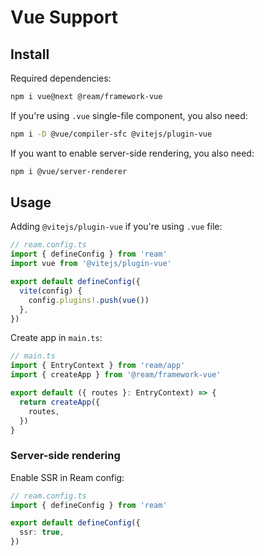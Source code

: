 # Vue Support

## Install

Required dependencies:

```bash
npm i vue@next @ream/framework-vue
```

If you're using `.vue` single-file component, you also need:

```bash
npm i -D @vue/compiler-sfc @vitejs/plugin-vue
```

If you want to enable server-side rendering, you also need:

```bash
npm i @vue/server-renderer
```

## Usage

Adding `@vitejs/plugin-vue` if you're using `.vue` file:

```ts
// ream.config.ts
import { defineConfig } from 'ream'
import vue from '@vitejs/plugin-vue'

export default defineConfig({
  vite(config) {
    config.plugins!.push(vue())
  },
})
```

Create app in `main.ts`:

```ts
// main.ts
import { EntryContext } from 'ream/app'
import { createApp } from '@ream/framework-vue'

export default ({ routes }: EntryContext) => {
  return createApp({
    routes,
  })
}
```

### Server-side rendering

Enable SSR in Ream config:

```ts
// ream.config.ts
import { defineConfig } from 'ream'

export default defineConfig({
  ssr: true,
})
```
